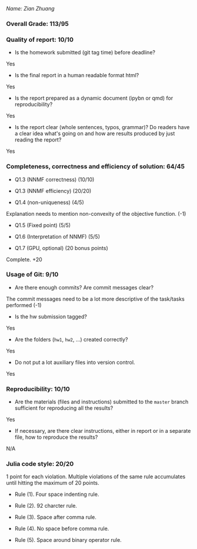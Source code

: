 *Name: Zian Zhuang*

### Overall Grade: 113/95

### Quality of report: 10/10

-   Is the homework submitted (git tag time) before deadline? 

Yes

-   Is the final report in a human readable format html? 

Yes

-   Is the report prepared as a dynamic document (ipybn or qmd) for reproducibility?

Yes

-   Is the report clear (whole sentences, typos, grammar)? Do readers have a clear idea what's going on and how are results produced by just reading the report? 

Yes

### Completeness, correctness and efficiency of solution: 64/45

- Q1.3 (NNMF correctness) (10/10)

- Q1.3 (NNMF efficiency) (20/20)


- Q1.4 (non-uniqueness) (4/5)

Explanation needs to  mention non-convexity of the objective function. (-1)

- Q1.5 (Fixed point) (5/5)


- Q1.6 (Interpretation of NNMF) (5/5)


- Q1.7 (GPU, optional) (20 bonus points)

Complete. +20

### Usage of Git: 9/10

- Are there enough commits? Are commit messages clear? 

The commit messages need to be a lot more descriptive of the task/tasks performed (-1)
          
- Is the hw submission tagged? 

Yes

- Are the folders (`hw1`, `hw2`, ...) created correctly? 

Yes
  
- Do not put a lot auxiliary files into version control. 

Yes

### Reproducibility: 10/10

- Are the materials (files and instructions) submitted to the `master` branch sufficient for reproducing all the results? 

Yes

- If necessary, are there clear instructions, either in report or in a separate file, how to reproduce the results?

N/A

### Julia code style: 20/20

1 point for each violation. Multiple violations of the same rule accumulates until hitting the maximum of 20 points.

- Rule (1). Four space indenting rule. 

- Rule (2). 92 charcter rule.

- Rule (3). Space after comma rule.

- Rule (4). No space before comma rule.

- Rule (5). Space around binary operator rule.
